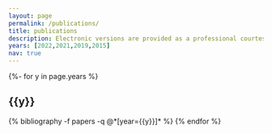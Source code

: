 ```yaml
---
layout: page
permalink: /publications/
title: publications
description: Electronic versions are provided as a professional courtesy to ensure timely dissemination of academic work for individual, noncommercial purposes. Copyright and all rights therein reside with the respective copyright holders, as stated in each paper. These files may not be reposted without permission.
years: [2022,2021,2019,2015]
nav: true
---
```

<!-- _pages/publications.md -->

<div class="publications">

{%- for y in page.years %}

<h2 class="year">{{y}}</h2>
  {% bibliography -f papers -q @*[year={{y}}]* %}
{% endfor %}

</div>
